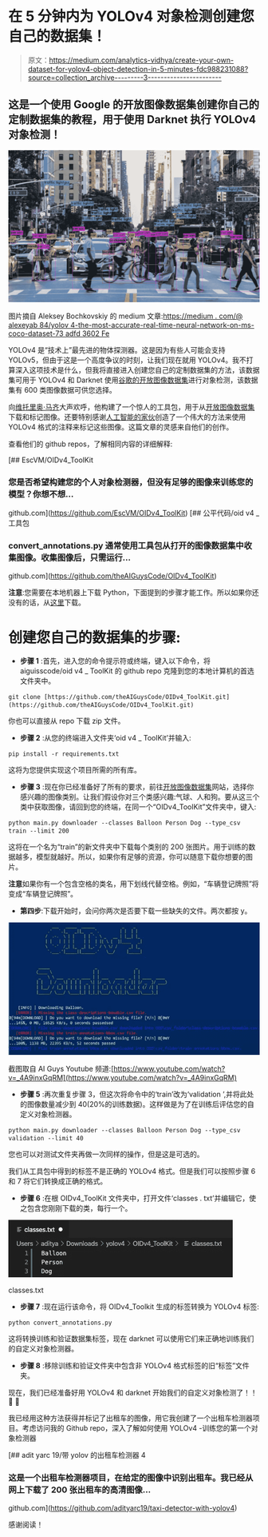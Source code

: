 # 在 5 分钟内为 YOLOv4 对象检测创建您自己的数据集！

> 原文：<https://medium.com/analytics-vidhya/create-your-own-dataset-for-yolov4-object-detection-in-5-minutes-fdc988231088?source=collection_archive---------3----------------------->

## 这是一个使用 Google 的开放图像数据集创建你自己的定制数据集的教程，用于使用 Darknet 执行 YOLOv4 对象检测！

![](img/04dd2b37b263f4639fad2234b9d5484a.png)

图片摘自 Aleksey Bochkovskiy 的 medium 文章:[https://medium . com/@ alexeyab 84/yolov 4-the-most-accurate-real-time-neural-network-on-ms-coco-dataset-73 adfd 3602 Fe](/@alexeyab84/yolov4-the-most-accurate-real-time-neural-network-on-ms-coco-dataset-73adfd3602fe)

YOLOv4 是“技术上”最先进的物体探测器。这是因为有些人可能会支持 YOLOv5，但由于这是一个高度争议的时刻，让我们现在就用 YOLOv4。我不打算深入这项技术是什么，但我将直接进入创建您自己的定制数据集的方法，该数据集可用于 YOLOv4 和 Darknet 使用[谷歌的开放图像数据集](https://opensource.google/projects/open-images-dataset)进行对象检测，该数据集有 600 类图像数据可供您选择。

向[维托里奥·马齐](https://vittoriomazzia.com/)大声欢呼，他构建了一个惊人的工具包，用于从[开放图像数据集](https://storage.googleapis.com/openimages/web/index.html)下载和标记图像。还要特别感谢[人工智能的家伙](https://www.youtube.com/channel/UCrydcKaojc44XnuXrfhlV8Q/featured)创造了一个伟大的方法来使用 YOLOv4 格式的注释来标记这些图像。这篇文章的灵感来自他们的创作。

查看他们的 github repos，了解相同内容的详细解释:

[](https://github.com/EscVM/OIDv4_ToolKit) [## EscVM/OIDv4_ToolKit

### 您是否希望构建您的个人对象检测器，但没有足够的图像来训练您的模型？你想不想…

github.com](https://github.com/EscVM/OIDv4_ToolKit) [](https://github.com/theAIGuysCode/OIDv4_ToolKit) [## 公平代码/oid v4 _ 工具包

### convert_annotations.py 通常使用工具包从打开的图像数据集中收集图像。收集图像后，只需运行…

github.com](https://github.com/theAIGuysCode/OIDv4_ToolKit) 

**注意**:您需要在本地机器上下载 Python，下面提到的步骤才能工作。所以如果你还没有的话，从[这里](https://www.python.org/downloads/)下载。

# **创建您自己的数据集的步骤**:

*   **步骤 1** :首先，进入您的命令提示符或终端，键入以下命令，将 aiguisscode/oid v4 _ ToolKit 的 github repo 克隆到您的本地计算机的首选文件夹中。

```
git clone [https://github.com/theAIGuysCode/OIDv4_ToolKit.git](https://github.com/theAIGuysCode/OIDv4_ToolKit.git)
```

你也可以直接从 repo 下载 zip 文件。

*   **步骤 2** :从您的终端进入文件夹‘oid v4 _ ToolKit’并输入:

```
pip install -r requirements.txt
```

这将为您提供实现这个项目所需的所有库。

*   **步骤 3** :现在你已经准备好了所有的要求，前往[开放图像数据集](https://storage.googleapis.com/openimages/web/index.html)网站，选择你感兴趣的图像类别。让我们假设你对三个类感兴趣:气球、人和狗。要从这三个类中获取图像，请回到您的终端，在同一个“OIDv4_ToolKit”文件夹中，键入:

```
python main.py downloader --classes Balloon Person Dog --type_csv train --limit 200
```

这将在一个名为“train”的新文件夹中下载每个类别的 200 张图片。用于训练的数据越多，模型就越好。所以，如果你有足够的资源，你可以随意下载你想要的图片。

**注意**如果你有一个包含空格的类名，用下划线代替空格。例如，“车辆登记牌照”将变成“车辆登记牌照”。

*   **第四步**:下载开始时，会问你两次是否要下载一些缺失的文件。两次都按 y。

![](img/33fc33ae7f759894929640bff8f68a80.png)

截图取自 AI Guys Youtube 频道:[https://www.youtube.com/watch?v=_4A9inxGqRM](https://www.youtube.com/watch?v=_4A9inxGqRM)

*   **步骤 5** :再次重复步骤 3，但这次将命令中的‘train’改为‘validation ’,并将此处的图像数量减少到 40(20%的训练数据)。这样做是为了在训练后评估您的自定义对象检测器。

```
python main.py downloader --classes Balloon Person Dog --type_csv validation --limit 40
```

您也可以对测试文件夹再做一次同样的操作，但是这是可选的。

我们从工具包中得到的标签不是正确的 YOLOv4 格式。但是我们可以按照步骤 6 和 7 将它们转换成正确的格式。

*   **步骤 6** :在根 OIDv4_ToolKit 文件夹中，打开文件‘classes . txt’并编辑它，使之包含您刚刚下载的类，每行一个。

![](img/1a0fcef0e7d801faa02796eecae52aab.png)

classes.txt

*   **步骤 7** :现在运行该命令，将 OIDv4_Toolkit 生成的标签转换为 YOLOv4 标签:

```
python convert_annotations.py
```

这将转换训练和验证数据集标签，现在 darknet 可以使用它们来正确地训练我们的自定义对象检测器。

*   **步骤 8** :移除训练和验证文件夹中包含非 YOLOv4 格式标签的旧“标签”文件夹。

现在，我们已经准备好用 YOLOv4 和 darknet 开始我们的自定义对象检测了！！😬 🙌

我已经用这种方法获得并标记了出租车的图像，用它我创建了一个出租车检测器项目。考虑访问我的 Github repo，深入了解如何使用 YOLOv4 -训练您的第一个对象检测器

[](https://github.com/adityarc19/taxi-detector-with-yolov4) [## adit yarc 19/带 yolov 的出租车检测器 4

### 这是一个出租车检测器项目，在给定的图像中识别出租车。我已经从网上下载了 200 张出租车的高清图像…

github.com](https://github.com/adityarc19/taxi-detector-with-yolov4) 

感谢阅读！